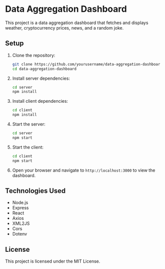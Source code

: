 # Data Aggregation Dashboard

This project is a data aggregation dashboard that fetches and displays weather, cryptocurrency prices, news, and a random joke.

## Setup

1. Clone the repository:
   ```bash
   git clone https://github.com/yourusername/data-aggregation-dashboard.git
   cd data-aggregation-dashboard
   ```

2. Install server dependencies:
   ```bash
   cd server
   npm install
   ```

3. Install client dependencies:
   ```bash
   cd client
   npm install
   ```

4. Start the server:
   ```bash
   cd server
   npm start
   ```

5. Start the client:
   ```bash
   cd client
   npm start
   ```

6. Open your browser and navigate to `http://localhost:3000` to view the dashboard.

## Technologies Used

- Node.js
- Express
- React
- Axios
- XML2JS
- Cors
- Dotenv

## License

This project is licensed under the MIT License.

